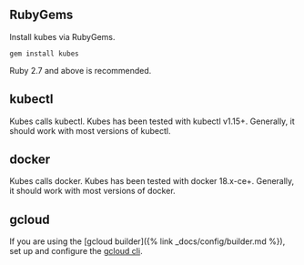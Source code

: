## RubyGems

Install kubes via RubyGems.

    gem install kubes

Ruby 2.7 and above is recommended.

## kubectl

Kubes calls kubectl. Kubes has been tested with kubectl v1.15+. Generally, it should work with most versions of kubectl.

## docker

Kubes calls docker. Kubes has been tested with docker 18.x-ce+. Generally, it should work with most versions of docker.

## gcloud

If you are using the [gcloud builder]({% link _docs/config/builder.md %}), set up and configure the [gcloud cli](https://cloud.google.com/sdk/install).
